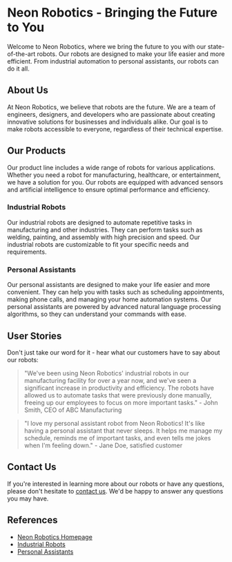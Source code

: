 <!--
Write me content for website with wallpaper which alt text is:

"A close-up image of a robot's eye with neon green accents"

The name/title of the page should not be 1:1 copy of the alt text but rather a real content of the website which is using this wallpaper.

- Use markdown format 
- Start with the heading
- The content should look like a real website 
- Include real sections like references, contact, user stories, etc. use things relevant to the page purpose.
- Feel free to use structure like headings, bullets, numbering, blockquotes, paragraphs, horizontal lines, etc.
- You can use formatting like bold or _italic_
- You can include UTF-8 emojis
- Links should be only #hash anchors (and you can refer to the document itself)
- Do not include images
-->

<!--font:Roboto.-->

# Neon Robotics - Bringing the Future to You

Welcome to Neon Robotics, where we bring the future to you with our state-of-the-art robots. Our robots are designed to make your life easier and more efficient. From industrial automation to personal assistants, our robots can do it all.

## About Us

At Neon Robotics, we believe that robots are the future. We are a team of engineers, designers, and developers who are passionate about creating innovative solutions for businesses and individuals alike. Our goal is to make robots accessible to everyone, regardless of their technical expertise.

## Our Products

Our product line includes a wide range of robots for various applications. Whether you need a robot for manufacturing, healthcare, or entertainment, we have a solution for you. Our robots are equipped with advanced sensors and artificial intelligence to ensure optimal performance and efficiency.

### Industrial Robots

Our industrial robots are designed to automate repetitive tasks in manufacturing and other industries. They can perform tasks such as welding, painting, and assembly with high precision and speed. Our industrial robots are customizable to fit your specific needs and requirements.

### Personal Assistants

Our personal assistants are designed to make your life easier and more convenient. They can help you with tasks such as scheduling appointments, making phone calls, and managing your home automation systems. Our personal assistants are powered by advanced natural language processing algorithms, so they can understand your commands with ease.

## User Stories

Don't just take our word for it - hear what our customers have to say about our robots:

> "We've been using Neon Robotics' industrial robots in our manufacturing facility for over a year now, and we've seen a significant increase in productivity and efficiency. The robots have allowed us to automate tasks that were previously done manually, freeing up our employees to focus on more important tasks." - John Smith, CEO of ABC Manufacturing

> "I love my personal assistant robot from Neon Robotics! It's like having a personal assistant that never sleeps. It helps me manage my schedule, reminds me of important tasks, and even tells me jokes when I'm feeling down." - Jane Doe, satisfied customer

## Contact Us

If you're interested in learning more about our robots or have any questions, please don't hesitate to [contact us](#contact). We'd be happy to answer any questions you may have.

## References

- [Neon Robotics Homepage](#)
- [Industrial Robots](#industrial-robots)
- [Personal Assistants](#personal-assistants)
